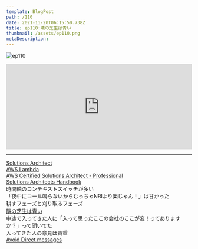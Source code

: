 ```yaml
---
template: BlogPost
path: /110
date: 2021-11-20T06:15:50.738Z
title: ep110:隣の芝生は青い
thumbnail: /assets/ep110.png
metaDescription:
---
```

![ep110](/assets/ep110.png)

<iframe src="https://open.spotify.com/embed/episode/7DlTmWlJz1ATnCMkSnon1P?utm_source=generator" width="100%" height="232" frameBorder="0" allowfullscreen="" allow="autoplay; clipboard-write; encrypted-media; fullscreen; picture-in-picture"></iframe>

***

[Solutions Architect](https://www.linkedin.com/jobs/solutions-architect-jobs/?originalSubdomain=jp)  
[AWS Lambda](https://aws.amazon.com/jp/lambda/)  
[AWS Certified Solutions Architect - Professional](https://aws.amazon.com/jp/certification/certified-solutions-architect-professional/)  
[Solutions Architects Handbook](https://about.gitlab.com/handbook/customer-success/solutions-architects/)  
時間軸のコンテキストスイッチが多い  
「夜中にコール鳴らないからむっちゃNRIより楽じゃん！」は甘かった  
耕すフェーズと刈り取るフェーズ  
[隣の芝生は青い](https://kotobank.jp/word/%E9%9A%A3%E3%81%AE%E8%8A%9D%E7%94%9F%E3%81%AF%E9%9D%92%E3%81%84-584301)  
中途で入ってきた人に「入って思ったここの会社のここが変！ってありますか？」って聞いてた  
入ってきた人の意見は貴重  
[Avoid Direct messages](https://about.gitlab.com/handbook/communication/#avoid-direct-messages)  




